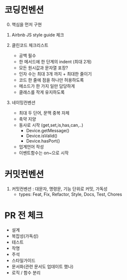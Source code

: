 # 코딩컨벤션

0. 핵심을 먼저 구현

1. Airbnb JS style guide 체크

2. 클린코드 체크리스트
    * 공백 필수
    * 한 메서드에 한 단계의 indent (최대 2개)
    * 모든 원시값과 문자열 포장?
    * 인자 수는 최대 3개 까지 + 최대한 줄이기
    * 코드 한 줄에 점을 하나만 허용하도록
    * 메소드가 한 가지 일만 담당하게
    * 클래스를 작게 유지하도록

3. 네이밍컨벤션
    * 최대 두 단어, 문맥 중복 자제
    * 축약 지양
    * 동사로 시작 (get,set,is,has,can,..)
        * Device.getMessage()
        * Device.isValid()
        * Device.hasPort()
    * 업계언어 작성
    * 이벤트함수는 on~으로 시작


# 커밋컨벤션

1. 커밋컨벤션 : 대문자, 명령문, 기능 단위로 커밋, 가독성
    * types: Feat, Fix, Refactor, Style, Docs, Test, Chores


# PR 전 체크
* 설계
* 복잡성(가독성)
* 테스트
* 작명
* 주석
* 스타일가이드
* 문서화(관련 문서도 업데이트 했나)
* 로직 / 함수 분리